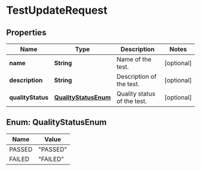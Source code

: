 # TestUpdateRequest

## Properties
Name | Type | Description | Notes
------------ | ------------- | ------------- | -------------
**name** | **String** | Name of the test. |  [optional]
**description** | **String** | Description of the test. |  [optional]
**qualityStatus** | [**QualityStatusEnum**](#QualityStatusEnum) | Quality status of the test. |  [optional]

<a name="QualityStatusEnum"></a>
## Enum: QualityStatusEnum
Name | Value
---- | -----
PASSED | &quot;PASSED&quot;
FAILED | &quot;FAILED&quot;

